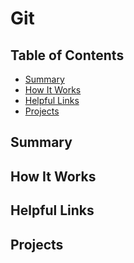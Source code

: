 # Git

## Table of Contents

* [Summary](#Summary)
* [How It Works](#How-It-Works)
* [Helpful Links](#Helpful-Links)
* [Projects](#Projects)

## Summary

## How It Works

## Helpful Links

## Projects
